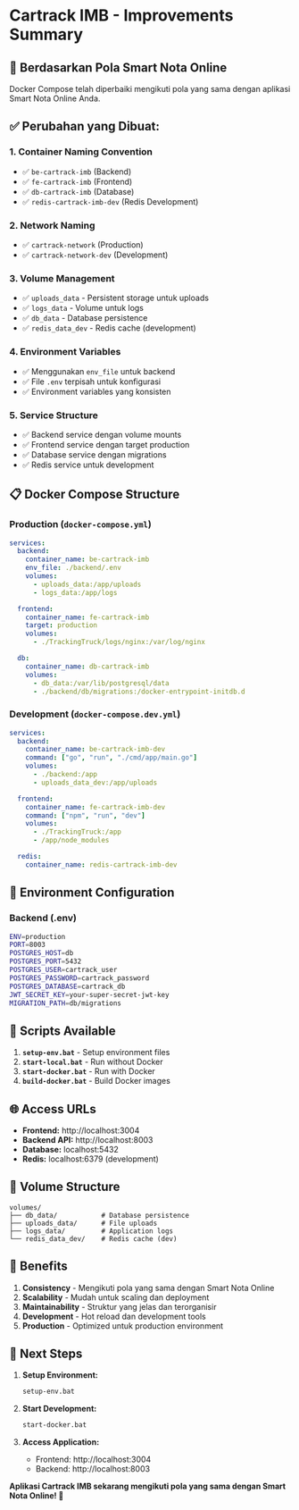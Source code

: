 # Cartrack IMB - Improvements Summary

## 🎯 **Berdasarkan Pola Smart Nota Online**

Docker Compose telah diperbaiki mengikuti pola yang sama dengan aplikasi Smart Nota Online Anda.

## ✅ **Perubahan yang Dibuat:**

### 1. **Container Naming Convention**
- ✅ `be-cartrack-imb` (Backend)
- ✅ `fe-cartrack-imb` (Frontend)
- ✅ `db-cartrack-imb` (Database)
- ✅ `redis-cartrack-imb-dev` (Redis Development)

### 2. **Network Naming**
- ✅ `cartrack-network` (Production)
- ✅ `cartrack-network-dev` (Development)

### 3. **Volume Management**
- ✅ `uploads_data` - Persistent storage untuk uploads
- ✅ `logs_data` - Volume untuk logs
- ✅ `db_data` - Database persistence
- ✅ `redis_data_dev` - Redis cache (development)

### 4. **Environment Variables**
- ✅ Menggunakan `env_file` untuk backend
- ✅ File `.env` terpisah untuk konfigurasi
- ✅ Environment variables yang konsisten

### 5. **Service Structure**
- ✅ Backend service dengan volume mounts
- ✅ Frontend service dengan target production
- ✅ Database service dengan migrations
- ✅ Redis service untuk development

## 📋 **Docker Compose Structure**

### Production (`docker-compose.yml`)
```yaml
services:
  backend:
    container_name: be-cartrack-imb
    env_file: ./backend/.env
    volumes:
      - uploads_data:/app/uploads
      - logs_data:/app/logs

  frontend:
    container_name: fe-cartrack-imb
    target: production
    volumes:
      - ./TrackingTruck/logs/nginx:/var/log/nginx

  db:
    container_name: db-cartrack-imb
    volumes:
      - db_data:/var/lib/postgresql/data
      - ./backend/db/migrations:/docker-entrypoint-initdb.d
```

### Development (`docker-compose.dev.yml`)
```yaml
services:
  backend:
    container_name: be-cartrack-imb-dev
    command: ["go", "run", "./cmd/app/main.go"]
    volumes:
      - ./backend:/app
      - uploads_data_dev:/app/uploads

  frontend:
    container_name: fe-cartrack-imb-dev
    command: ["npm", "run", "dev"]
    volumes:
      - ./TrackingTruck:/app
      - /app/node_modules

  redis:
    container_name: redis-cartrack-imb-dev
```

## 🔧 **Environment Configuration**

### Backend (.env)
```bash
ENV=production
PORT=8003
POSTGRES_HOST=db
POSTGRES_PORT=5432
POSTGRES_USER=cartrack_user
POSTGRES_PASSWORD=cartrack_password
POSTGRES_DATABASE=cartrack_db
JWT_SECRET_KEY=your-super-secret-jwt-key
MIGRATION_PATH=db/migrations
```

## 🚀 **Scripts Available**

1. **`setup-env.bat`** - Setup environment files
2. **`start-local.bat`** - Run without Docker
3. **`start-docker.bat`** - Run with Docker
4. **`build-docker.bat`** - Build Docker images

## 🌐 **Access URLs**

- **Frontend:** http://localhost:3004
- **Backend API:** http://localhost:8003
- **Database:** localhost:5432
- **Redis:** localhost:6379 (development)

## 📁 **Volume Structure**

```
volumes/
├── db_data/           # Database persistence
├── uploads_data/      # File uploads
├── logs_data/         # Application logs
└── redis_data_dev/    # Redis cache (dev)
```

## 🎉 **Benefits**

1. **Consistency** - Mengikuti pola yang sama dengan Smart Nota Online
2. **Scalability** - Mudah untuk scaling dan deployment
3. **Maintainability** - Struktur yang jelas dan terorganisir
4. **Development** - Hot reload dan development tools
5. **Production** - Optimized untuk production environment

## 🎯 **Next Steps**

1. **Setup Environment:**
   ```bash
   setup-env.bat
   ```

2. **Start Development:**
   ```bash
   start-docker.bat
   ```

3. **Access Application:**
   - Frontend: http://localhost:3004
   - Backend: http://localhost:8003

**Aplikasi Cartrack IMB sekarang mengikuti pola yang sama dengan Smart Nota Online! 🚀**
